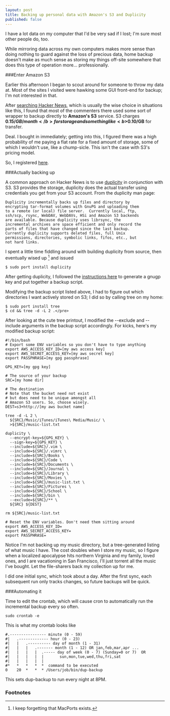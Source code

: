 ```yaml
---
layout: post
title: Backing up personal data with Amazon's S3 and Duplicity
published: false
---
```


I have a lot data on my computer that I'd be very sad if I lost; I'm sure
most other people do, too.

While mirroring data across my own computers makes more sense than doing
nothing to guard against the loss of precious data, home backup doesn't make as 
much sense as storing my things off-site somewhere that does this type of 
operation more... professionally.

###Enter Amazon S3

Earlier this afternoon I began to scout around for someone to throw my data
at. Most of the sites I visited were hawking some GUI front-end for backup; I'm
not interested in that.

After <a href="http://searchyc.com/">searching Hacker News</a>, which is
usually the wise choice in situations like this, I found that most of the
commenters there used some sort of wrapper to backup directly to <b>Amazon's
S3</b> service. S3 charges <b>$0.15/GB/month</b> for storage and something like
<b>$0.10/GB</b> for transfer. 

Deal. I bought in immediately; getting into this, I figured there was a high
probability of me paying a flat rate for a fixed amount of storage, some of
which I wouldn't use, like a chump-sicle. This isn't the case with S3's pricing
model.

So, I registered <a href="http://aws.amazon.com/s3/">here</a>.

###Actually backing up

A common approach on Hacker News is to use <a
href="http://duplicity.nongnu.org/"> duplicity</a> in conjunction with S3. S3
provides the storage, duplicity does the actual transfer using credentials you
get from your S3 account. From the duplicity man page:

    Duplicity incrementally backs up files and directory by
    encrypting tar-format volumes with GnuPG and uploading them
    to a remote (or local) file server.  Currently local, ftp,
    ssh/scp, rsync, WebDAV, WebDAVs, HSi and Amazon S3 backends
    are available. Because duplicity uses librsync, the
    incremental archives are space efficient and only record the
    parts of files that have changed since the last backup.
    Currently duplicity supports deleted files, full Unix
    permissions, directories, symbolic links, fifos, etc., but
    not hard links.

I spent a little time fiddling around with building duplicity from source,
then eventually wised up [^1] and issued 

    $ sudo port install duplicity

After getting duplicity, I followed the <a
href="http://www.randys.org/2007/11/16/how-to-automated-backups-to-amazon-s-s3-with-duplicity/">
instructions here</a> to generate a gnugp key and put together a backup script.

Modifying the backup script listed above, I had to figure out which
directories I want actively stored on S3; I did so by calling tree on my home:

    $ sudo port install tree
    $ cd && tree -d -L 2 .</pre>

After looking at the cute tree printout, I modified the <span
class="inline-code">--exclude</span> and <span
class="inline-code">--include</span> arguments in the backup script accordingly.
For kicks, here's my modified backup script:

    #!/bin/bash
    # Export some ENV variables so you don't have to type anything
    export AWS_ACCESS_KEY_ID=[my aws access key]
    export AWS_SECRET_ACCESS_KEY=[my aws secret key]
    export PASSPHRASE=[my gpg passphrase]

    GPG_KEY=[my gpg key]

    # The source of your backup
    SRC=[my home dir]

    # The destination
    # Note that the bucket need not exist
    # but does need to be unique amongst all
    # Amazon S3 users. So, choose wisely.
    DEST=s3+http://[my aws bucket name]

    tree -d -L 2 \
      ${SRC}/Music/iTunes/iTunes\ Media/Music/ \
      >${SRC}/music-list.txt

    duplicity \
      --encrypt-key=${GPG_KEY} \
      --sign-key=${GPG_KEY} \
      --include=${SRC}/.vim \
      --include=${SRC}/.vimrc \
      --include=${SRC}/Books \
      --include=${SRC}/Code \
      --include=${SRC}/Documents \
      --include=${SRC}/Journal \
      --include=${SRC}/Library \
      --include=${SRC}/Movies \
      --include=${SRC}/music-list.txt \
      --include=${SRC}/Pictures \
      --include=${SRC}/School \
      --include=${SRC}/bin \
      --exclude=${SRC}/** \
      ${SRC} ${DEST}

    rm ${SRC}/music-list.txt

    # Reset the ENV variables. Don't need them sitting around
    export AWS_ACCESS_KEY_ID=
    export AWS_SECRET_ACCESS_KEY=
    export PASSPHRASE=

Notice I'm not backing up my music directory, but a tree-generated listing of
what music I have. The cost doubles when I store my music, so I figure when a
localized apocalypse hits northern Virginia and my family, loved ones, and I
are vacationing in San Francisco, I'll just torrent all the music I've bought.
Let the file-sharers back my collection up for me.

I did one initial sync, which took about a day. After the first sync, each
subsequent run only tracks changes, so future backups will be quick.

###Automating it

Time to edit the crontab, which will cause cron to automatically run the
incremental backup every so often.

    sudo crontab -e

This is what my crontab looks like

    #.---------------- minute (0 - 59) 
    #|   .------------- hour (0 - 23)
    #|   |   .---------- day of month (1 - 31)
    #|   |   |   .------- month (1 - 12) OR jan,feb,mar,apr ... 
    #|   |   |   |  .----- day of week (0 - 7) (Sunday=0 or 7)  OR
    #|   |   |   |  |       sun,mon,tue,wed,thu,fri,sat 
    #|   |   |   |  |
    #*   *   *   *  *  command to be executed
    0    20  *   *  * /Users/job/bin/dup-backup

This sets dup-backup to run every night at 8PM.

### Footnotes
[^1]: I keep forgetting that MacPorts exists.

